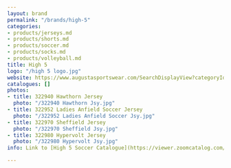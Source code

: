 ```yaml
---
layout: brand
permalink: "/brands/high-5"
categories:
- products/jerseys.md
- products/shorts.md
- products/soccer.md
- products/socks.md
- products/volleyball.md
title: High 5
logo: "/high 5 logo.jpg"
website: https://www.augustasportswear.com/SearchDisplayView?categoryId=&beginIndex=0&pageSize=20&searchTerm=high+5#facet=brand:High%20Five
catalogues: []
photos:
- title: 322940 Hawthorn Jersey
  photo: "/322940 Hawthorn Jsy.jpg"
- title: 322952 Ladies Anfield Soccer Jersey
  photo: "/322952 Ladies Anfield Soccer Jsy.jpg"
- title: 322970 Sheffield Jersey
  photo: "/322970 Sheffield Jsy.jpg"
- title: 322980 Hypervolt Jersey
  photo: "/322980 Hypervolt Jsy.jpg"
info: Link to [High 5 Soccer Catalogue](https://viewer.zoomcatalog.com/augusta-sportswear-soccer-2020)

---
```

